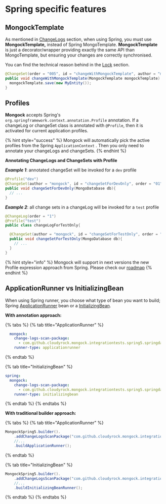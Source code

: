 # Spring specific features

## MongockTemplate

As mentioned in  [ChangeLogs](untitled.md) section, when using Spring, you must use **MongockTemplate,** instead of Spring MongoTemplate. **MongockTemplate** is just a decorator/wrapper providing exactly the same API than MongoTemplate, but ensuring your changes are correctly synchronised. 

You can find the technical reason behind in the [Lock](lock-1.md) section. 

```java
@ChangeSet(order = "005", id = "changeWithMongockTemplate", author = "mongock")
public void changeWithMongockTemplate(MongockTemplate mongockTemplate) {
  mongockTemplate.save(new MyEntity());
}
```

## Profiles

**Mongock** accepts Spring's `org.springframework.context.annotation.Profile` annotation. If a changeLog or changeSet class is annotated with `@Profile`, then it is activated for current application profiles.

{% hint style="success" %}
Mongock will automatically pick the active profiles from the Spring `ApplicationContext` . Then you only need to annotate your changeLogs and changeSets.
{% endhint %}

**Annotating ChangeLogs and ChangeSets with Profile**

_**Example 1**_: annotated changeSet will be invoked for a `dev` profile

```java
@Profile("dev")
@ChangeSet(author = "mongock", id = "changeSetForDevOnly", order = "01")
public void changeSetForDevOnly(MongoDatabase db){
  // ...
}
```

_**Example 2**_: all change sets in a changeLog will be invoked for a `test` profile

```java
@ChangeLog(order = "1")
@Profile("test")
public class changeLogForTestOnly{

  @ChangeSet(author = "mongock", id = "changeSetForTestOnly", order = "01")
  public void changeSetForTestOnly(MongoDatabase db){
    // ...
  } 
}
```

{% hint style="info" %}
Mongock will support in next versions the new Profile expression approach from Spring. Please check our [roadmap]()
{% endhint %}

## ApplicationRunner vs InitializingBean

When using Spring runner, you choose what type of bean you want to build; Spring [ApplicationRunner](https://docs.spring.io/spring-boot/docs/current/api/org/springframework/boot/ApplicationRunner.html) bean or a [InitializingBean](https://docs.spring.io/spring-framework/docs/current/javadoc-api/org/springframework/beans/factory/InitializingBean.html). 

**With annotation approach:**

{% tabs %}
{% tab title="ApplicationRunner" %}
```yaml
  mongock:
    change-logs-scan-package:
      - com.github.cloudyrock.mongock.integrationtests.spring5.springdata3.changelogs.client.initializer
    runner-type: applicationrunner
```
{% endtab %}

{% tab title="InitializingBean" %}
```yaml
spring:
  mongock:
    change-logs-scan-package:
      - com.github.cloudyrock.mongock.integrationtests.spring5.springdata3.changelogs.client.initializer
    runner-type: initializingbean
```
{% endtab %}
{% endtabs %}

**With traditional builder approach:**

{% tabs %}
{% tab title="ApplicationRunner" %}
```java
MongockSpring5.builder().
    .addChangeLogsScanPackage("com.github.cloudyrock.mongock.integrationtests.spring5.springdata3.changelogs.client.initializer")
    //...
    .buildApplicationRunner();
```
{% endtab %}

{% tab title="InitializingBean" %}
```java
MongockSpring5.builder().
    .addChangeLogsScanPackage("com.github.cloudyrock.mongock.integrationtests.spring5.springdata3.changelogs.client.initializer")
    //...
    .buildInitializingBeanRunner();
```
{% endtab %}
{% endtabs %}

